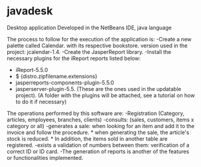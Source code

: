 # javadesk
Desktop application Developed in the NetBeans IDE, java language

The process to follow for the execution of the application is:
-Create a new palette called Calendar. with its respective bookstore. version used in the project: jcalendar-1.4.
-Create the JasperReport library.
-Install the necessary plugins for the iReport reports listed below:
* iReport-5.5.0
* $ {distro.zipfilename.extensions}
* jasperreports-components-plugin-5.5.0
* jasperserver-plugin-5.5.
(These are the ones used in the updatable project).
(A folder with the plugins will be attached, see a tutorial on how to do it if necessary)

The operations performed by this software are:
-Registration (Category, articles, employees, branches, clients)
-consults: (sales, customers, items x category or all)
-generates a sale: when looking for an item and add it to the invoice and follow the procedure.
                  * when generating the sale, the article's stock is reduced.
                  * In addition, the items sold in another table are registered.
-exists a validation of numbers between them: verification of a correct ID or ID card.
-The generation of reports is another of the features or functionalities implemented.
